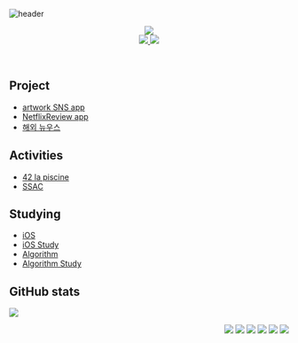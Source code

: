 ![header](https://capsule-render.vercel.app/api?type=soft&color=auto&height=150&section=header&text=Hosung%20Kang&fontSize=70&animation=twinkling)

<p align='center'>
  <img src="https://capsule-render.vercel.app/api?type=soft&color=ffffff&height=40&text=iOS%20Developer&fontSize=30&animation=scaleIn&fontColor=auto" />
  <br>
  <a href="https://www.notion.so/Tech-Blog-237308dc0bf4403c854546d1a20e886d" target="_blank">
    <img src="https://img.shields.io/badge/Blog-000000?style=flat-square&logo=Notion&logoColor=white"/>
  </a>
  <a href="mailto:camosss777@gmail.com" target="_blank">
    <img src="https://img.shields.io/badge/Gmail-d14836?style=flat-square&logo=Gmail&logoColor=white"/>
  </a>
</p>
<br>


<h2>Project</h2>

- [artwork SNS app](https://github.com/camosss/ArtCommunity)
- [NetflixReview app](https://github.com/Netflix-Review/NetflixReview_iOS)
- [해외 뉴우스](https://github.com/camosss/Overseas-News)


<h2>Activities</h2>

- [42 la piscine](https://github.com/camosss/42)
- [SSAC](https://github.com/camosss/SSAC)


<h2>Studying</h2>

- [iOS](https://www.notion.so/f615c81ae0b34a68abb879add3b43c69)
- [iOS Study](https://github.com/iStudyiOS)
- [Algorithm](https://www.notion.so/d6926aa438b94de3a7174872f41bf1b2)
- [Algorithm Study](https://github.com/KKP-iOS-Study)


<h2>GitHub stats</h2>

[<img src="https://github-readme-streak-stats.herokuapp.com/?user=camosss&theme=default&hide_border=true&fire=e25822&currStreakLabel=e25822&dates=aaa&background=fff">](#bottom)

<p align="right"><img src="https://img.shields.io/badge/Swift-F29661?style=flat-square&logo=Swift&logoColor=white"/></a>&nbsp<img src="https://img.shields.io/badge/SwiftUI-5CD1E5?style=flat-square&logo=Swift&logoColor=white"/></a>&nbsp</h3><img src="https://img.shields.io/badge/Realm-FFB2D9?style=flat-square&logo=Realm&logoColor=white"/></a>&nbsp</h3><img src="https://img.shields.io/badge/Firebase-FFE400?style=flat-square&logo=Firebase&logoColor=white"/></a>&nbsp<img src="https://img.shields.io/badge/Alamofire-FF007F?style=flat-square&logo=Alamofire&logoColor=white"/></a>&nbsp<img src="https://img.shields.io/badge/Xcode-1575F9?style=flat-square&logo=Xcode&logoColor=white"/>
</p>

